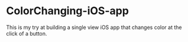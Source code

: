 # ColorChanging-iOS-app
This is my try at building a single view iOS app that changes color at the click of a button.

